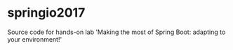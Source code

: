 # springio2017
Source code for hands-on lab 'Making the most of Spring Boot: adapting to your environment!'
